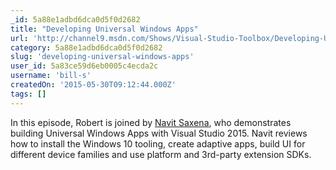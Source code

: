 ```yaml
---
_id: 5a88e1adbd6dca0d5f0d2682
title: "Developing Universal Windows Apps"
url: 'http://channel9.msdn.com/Shows/Visual-Studio-Toolbox/Developing-Universal-Windows-Apps'
category: 5a88e1adbd6dca0d5f0d2682
slug: 'developing-universal-windows-apps'
user_id: 5a83ce59d6eb0005c4ecda2c
username: 'bill-s'
createdOn: '2015-05-30T09:12:44.000Z'
tags: []
---
```


In this episode, Robert is joined by <a href="https://twitter.com/saxenanavit">Navit Saxena</a>, who demonstrates building Universal Windows Apps with Visual Studio 2015. Navit reviews how to install the Windows 10 tooling, create adaptive apps, build UI for different device families and use platform and 3rd-party extension SDKs.

